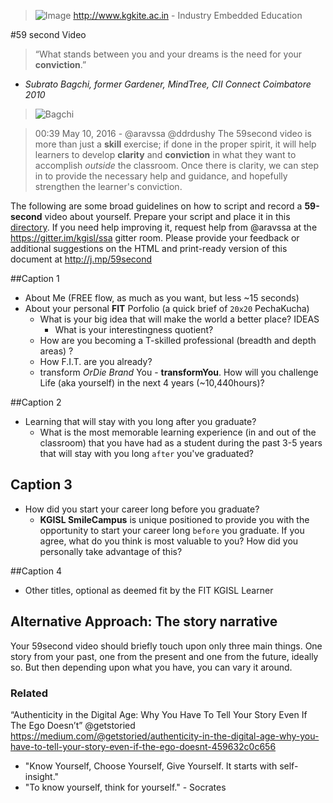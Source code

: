 > ![Image](http://bit.ly/KITELogo) 
> <http://www.kgkite.ac.in> - Industry Embedded Education

#59 second Video 

>“What stands between you and your dreams is the need for your **conviction**.”
- _Subrato Bagchi, former Gardener, MindTree, CII Connect Coimbatore 2010_

>![Bagchi](http://www.thehindu.com/multimedia/dynamic/00228/2010030753530601_228008e.jpg)

> 00:39 May 10, 2016 - @aravssa  @ddrdushy The 59second video is more than just a **skill** exercise; if done in the proper spirit, it will help learners to develop **clarity** and **conviction** in what they want to accomplish *outside* the classroom. Once there is clarity, we can step in to provide the necessary help and guidance, and hopefully strengthen the learner's conviction.

The following are some broad guidelines on how to script and record a **59-second** video about yourself. Prepare your script and place it in this [directory](/59scripts). If you need help improving it, request help from @aravssa at the https://gitter.im/kgisl/ssa gitter room.  Please provide your feedback or additional suggestions on the HTML and print-ready version of this document at http://j.mp/59second 

##Caption 1 
 - About Me  (FREE flow, as much as you want, but  less ~15 seconds)
 - About your personal **FIT** Porfolio (a quick brief of `20x20` PechaKucha)
	 - What is your big idea that will make the world a better place? IDEAS
		 - What is your interestingness quotient?
	 - How are you becoming a T-skilled professional (breadth and depth areas) ?
	 - How F.I.T. are you already?  
	 - transform *OrDie* *Brand* You - **transformYou**. How will you challenge Life (aka yourself) in the next 4 years (~10,440hours)? 

##Caption 2 
- Learning that will stay with you long after you graduate?
	- What is the most memorable learning experience (in and out of the classroom) that you have had as a student during the past 3-5 years that will stay with you long `after` you've graduated? 

## Caption 3 
- How did you start your career long before you graduate?
	- **KGISL SmileCampus** is unique positioned to provide you with the opportunity to start your career long `before` you graduate. If you agree, what do you think is most valuable to you? How did you personally take advantage of this?

##Caption 4 
- Other titles, optional as deemed fit by the FIT KGISL Learner  


## Alternative Approach: The story narrative ##
Your 59second video should briefly touch upon only three main things. One story from your past, one from the present and one from the future, ideally so. But then depending upon what you have, you can vary it around.

### Related 
“Authenticity in the Digital Age: Why You Have To Tell Your Story Even If The Ego Doesn’t” @getstoried https://medium.com/@getstoried/authenticity-in-the-digital-age-why-you-have-to-tell-your-story-even-if-the-ego-doesnt-459632c0c656
  - "Know Yourself, Choose Yourself, Give Yourself. It starts with self-insight."
  - "To know yourself, think for yourself." - Socrates
